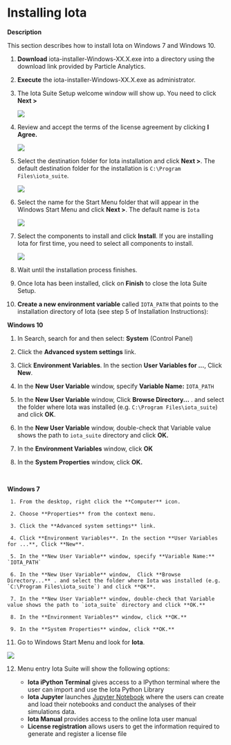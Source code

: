 # Installing Iota
**Description**

This section describes how to install Iota on Windows 7 and Windows 10.


1. **Download** iota-installer-Windows-XX.X.exe into a directory using the download link provided by Particle Analytics.

2. **Execute** the iota-installer-Windows-XX.X.exe as administrator.

3. The Iota Suite Setup welcome window will show up. You need to click **Next >**

   ![](/images/Installation_Welcome_to_Iota_Setup.PNG)
   
4. Review and accept the terms of the license agreement by clicking **I Agree.**

   ![](/images/Installation_License_agreement.PNG)
  
5. Select the destination folder for Iota installation and click **Next >**. The default destination folder for the installation is  `C:\Program Files\iota_suite`.
   
   ![](/images/Installation_location.PNG)


6. Select the name for the Start Menu folder that will appear in the Windows Start Menu and click **Next >**. The default name is `Iota` 
   
   ![](/images/Installation_Start_Menu_folder.PNG)


7. Select the components to install and click **Install**. If you are installing Iota for first time, you need to select all components to install.
   
   ![](/images/Installation_Choose_Components.PNG)

8. Wait until the installation process finishes.

9. Once Iota has been installed, click on **Finish** to close the Iota Suite Setup.

10. **Create a new environment variable** called `IOTA_PATH` that points to the installation directory of Iota (see step 5 of Installation Instructions):
    

**Windows 10**

  1. In Search, search for and then select: **System** (Control Panel)

  2. Click the **Advanced system settings** link.

  3. Click **Environment Variables**. In the section **User Variables for ...**, Click **New**. 

  4. In the **New User Variable** window, specify **Variable Name:** `IOTA_PATH` 

  5. In the **New User Variable** window,  Click **Browse Directory...** . and select the folder where Iota was installed (e.g. `C:\Program Files\iota_suite`) and click **OK**.

  6. In the **New User Variable** window, double-check that Variable value shows the path to `iota_suite` directory and click **OK.**

  7. In the **Environment Variables** window, click **OK**

  8. In the **System Properties** window, click **OK.**

​    

**Windows 7**

     1. From the desktop, right click the **Computer** icon.

     2. Choose **Properties** from the context menu.

     3. Click the **Advanced system settings** link.

     4. Click **Environment Variables**. In the section **User Variables for ...**, Click **New**. 

     5. In the **New User Variable** window, specify **Variable Name:** `IOTA_PATH`

     6. In the **New User Variable** window,  Click **Browse Directory...** . and select the folder where Iota was installed (e.g. `C:\Program Files\iota_suite`) and click **OK**.

     7. In the **New User Variable** window, double-check that Variable value shows the path to `iota_suite` directory and click **OK.** 

     8. In the **Environment Variables** window, click **OK.**

     9. In the **System Properties** window, click **OK.**


11. Go to Windows Start Menu and look for **Iota**.

   ![](/images/Installation_Iota_Menu.PNG)

12. Menu entry Iota Suite will show the following options:

    * **Iota iPython Terminal** gives access to a IPython terminal where the user can import and use the Iota Python Library
    * **Iota Jupyter** launches [Jupyter Notebook](https://jupyter-notebook-beginner-guide.readthedocs.io/en/latest/what_is_jupyter.html) where the users can create and load their notebooks and conduct the analyses of their simulations data.
    * **Iota Manual** provides access to the online Iota user manual
    * **License registration** allows users to get the information required to generate and register a license file
